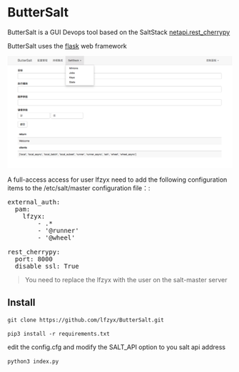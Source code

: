 # ButterSalt

ButterSalt is a GUI Devops tool based on the SaltStack [netapi.rest_cherrypy](https://docs.saltstack.com/en/latest/ref/netapi/all/salt.netapi.rest_cherrypy.html)

ButterSalt uses the [flask](http://flask.pocoo.org) web framework

![Image of saltpad](screenshots/index.png)

A full-access access for user lfzyx need to add the following configuration items to the /etc/salt/master configuration file：:

<pre>
external_auth:
  pam:
    lfzyx:
        - .*
        - '@runner'
        - '@wheel'

rest_cherrypy:
  port: 8000
  disable_ssl: True
</pre>

> You need to replace the lfzyx with the user on the salt-master server

## Install

`git clone https://github.com/lfzyx/ButterSalt.git`

`pip3 install -r requirements.txt`

edit the config.cfg and modify the SALT_API option to you salt api address

`python3 index.py`